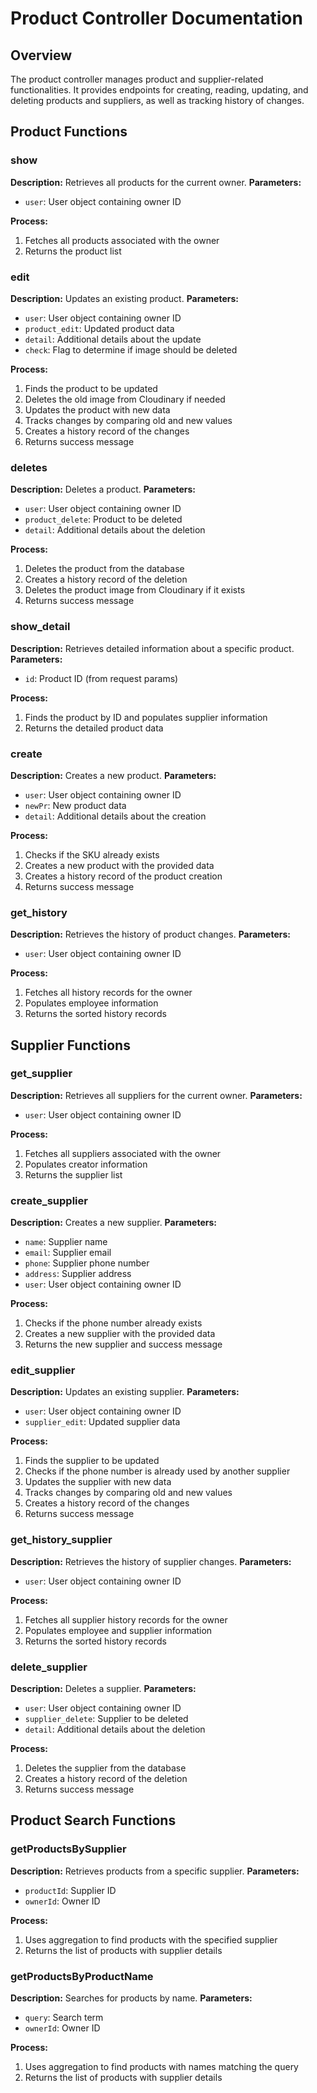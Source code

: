 # Product Controller Documentation

## Overview
The product controller manages product and supplier-related functionalities. It provides endpoints for creating, reading, updating, and deleting products and suppliers, as well as tracking history of changes.

## Product Functions

### show
**Description:** Retrieves all products for the current owner.
**Parameters:**
- `user`: User object containing owner ID

**Process:**
1. Fetches all products associated with the owner
2. Returns the product list

### edit
**Description:** Updates an existing product.
**Parameters:**
- `user`: User object containing owner ID
- `product_edit`: Updated product data
- `detail`: Additional details about the update
- `check`: Flag to determine if image should be deleted

**Process:**
1. Finds the product to be updated
2. Deletes the old image from Cloudinary if needed
3. Updates the product with new data
4. Tracks changes by comparing old and new values
5. Creates a history record of the changes
6. Returns success message

### deletes
**Description:** Deletes a product.
**Parameters:**
- `user`: User object containing owner ID
- `product_delete`: Product to be deleted
- `detail`: Additional details about the deletion

**Process:**
1. Deletes the product from the database
2. Creates a history record of the deletion
3. Deletes the product image from Cloudinary if it exists
4. Returns success message

### show_detail
**Description:** Retrieves detailed information about a specific product.
**Parameters:**
- `id`: Product ID (from request params)

**Process:**
1. Finds the product by ID and populates supplier information
2. Returns the detailed product data

### create
**Description:** Creates a new product.
**Parameters:**
- `user`: User object containing owner ID
- `newPr`: New product data
- `detail`: Additional details about the creation

**Process:**
1. Checks if the SKU already exists
2. Creates a new product with the provided data
3. Creates a history record of the product creation
4. Returns success message

### get_history
**Description:** Retrieves the history of product changes.
**Parameters:**
- `user`: User object containing owner ID

**Process:**
1. Fetches all history records for the owner
2. Populates employee information
3. Returns the sorted history records

## Supplier Functions

### get_supplier
**Description:** Retrieves all suppliers for the current owner.
**Parameters:**
- `user`: User object containing owner ID

**Process:**
1. Fetches all suppliers associated with the owner
2. Populates creator information
3. Returns the supplier list

### create_supplier
**Description:** Creates a new supplier.
**Parameters:**
- `name`: Supplier name
- `email`: Supplier email
- `phone`: Supplier phone number
- `address`: Supplier address
- `user`: User object containing owner ID

**Process:**
1. Checks if the phone number already exists
2. Creates a new supplier with the provided data
3. Returns the new supplier and success message

### edit_supplier
**Description:** Updates an existing supplier.
**Parameters:**
- `user`: User object containing owner ID
- `supplier_edit`: Updated supplier data

**Process:**
1. Finds the supplier to be updated
2. Checks if the phone number is already used by another supplier
3. Updates the supplier with new data
4. Tracks changes by comparing old and new values
5. Creates a history record of the changes
6. Returns success message

### get_history_supplier
**Description:** Retrieves the history of supplier changes.
**Parameters:**
- `user`: User object containing owner ID

**Process:**
1. Fetches all supplier history records for the owner
2. Populates employee and supplier information
3. Returns the sorted history records

### delete_supplier
**Description:** Deletes a supplier.
**Parameters:**
- `user`: User object containing owner ID
- `supplier_delete`: Supplier to be deleted
- `detail`: Additional details about the deletion

**Process:**
1. Deletes the supplier from the database
2. Creates a history record of the deletion
3. Returns success message

## Product Search Functions

### getProductsBySupplier
**Description:** Retrieves products from a specific supplier.
**Parameters:**
- `productId`: Supplier ID
- `ownerId`: Owner ID

**Process:**
1. Uses aggregation to find products with the specified supplier
2. Returns the list of products with supplier details

### getProductsByProductName
**Description:** Searches for products by name.
**Parameters:**
- `query`: Search term
- `ownerId`: Owner ID

**Process:**
1. Uses aggregation to find products with names matching the query
2. Returns the list of products with supplier details